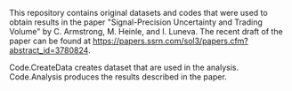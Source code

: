This repository contains original datasets and codes that were used to obtain results in the paper "Signal-Precision Uncertainty and Trading Volume" by C. Armstrong, M. Heinle, and I. Luneva.
The recent draft of the paper can be found at https://papers.ssrn.com/sol3/papers.cfm?abstract_id=3780824.

Code.CreateData creates dataset that are used in the analysis.
Code.Analysis produces the results described in the paper.
